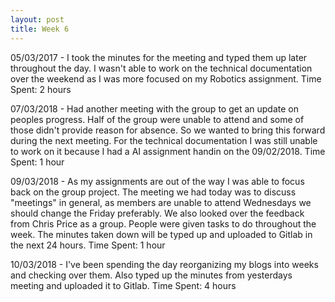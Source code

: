 ```yaml
---
layout: post
title: Week 6
---
```


05/03/2017 - I took the minutes for the meeting and typed them up later throughout the day. I wasn't able to work on the technical documentation over the weekend as I was more focused on my Robotics assignment. Time Spent: 2 hours

07/03/2018 - Had another meeting with the group to get an update on peoples progress. Half of the group were unable to attend and some of those didn't provide reason for absence. So we wanted to bring this forward during the next meeting. For the technical documentation I was still unable to work on it because I had a AI assignment handin on the 09/02/2018. Time Spent: 1 hour 

09/03/2018 - As my assignments are out of the way I was able to focus back on the group project. The meeting we had today was to discuss "meetings" in general, as members are unable to attend Wednesdays we should change the Friday preferably. We also looked over the feedback from Chris Price as a group. People were given tasks to do throughout the week. The minutes taken down will be typed up and uploaded to Gitlab in the next 24 hours. Time Spent: 1 hour

10/03/2018 - I've been spending the day reorganizing my blogs into weeks and checking over them. Also typed up the minutes from yesterdays meeting and uploaded it to Gitlab. Time Spent: 4 hours



